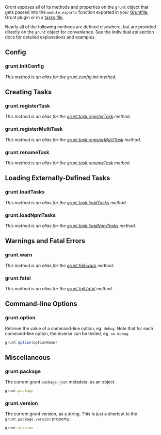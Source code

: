 Grunt exposes all of its methods and properties on the `grunt` object that gets passed into the `module.exports` function exported in your [Gruntfile](Getting-started), Grunt plugin or in a [tasks file](Creating-tasks).

Nearly all of the following methods are defined elsewhere, but are provided directly on the `grunt` object for convenience. See the individual api section docs for detailed explanations and examples.

## Config

### grunt.initConfig
_This method is an alias for the [grunt.config.init](grunt.config#grunt.config.init) method._


## Creating Tasks

### grunt.registerTask
_This method is an alias for the [grunt.task.registerTask](grunt.task#grunt.task.registerTask) method._

### grunt.registerMultiTask
_This method is an alias for the [grunt.task.registerMultiTask](grunt.task#grunt.task.registerMultiTask) method._

### grunt.renameTask
_This method is an alias for the [grunt.task.renameTask](grunt.task#grunt.task.renameTask) method._

## Loading Externally-Defined Tasks

### grunt.loadTasks
_This method is an alias for the [grunt.task.loadTasks](grunt.task#grunt.task.loadTasks) method._

### grunt.loadNpmTasks
_This method is an alias for the [grunt.task.loadNpmTasks](grunt.task#grunt.task.loadNpmTasks) method._


## Warnings and Fatal Errors

### grunt.warn
_This method is an alias for the [grunt.fail.warn](grunt.fail#grunt.fail.warn) method._

### grunt.fatal
_This method is an alias for the [grunt.fail.fatal](grunt.fail#grunt.fail.fatal) method._


## Command-line Options

### grunt.option
Retrieve the value of a command-line option, eg. `debug`. Note that for each command-line option, the inverse can be tested, eg. `no-debug`.

```javascript
grunt.option(optionName)
```

## Miscellaneous

### grunt.package
The current grunt `package.json` metadata, as an object.

```javascript
grunt.package
```

### grunt.version
The current grunt version, as a string. This is just a shortcut to the `grunt.package.version` property.

```javascript
grunt.version
```
